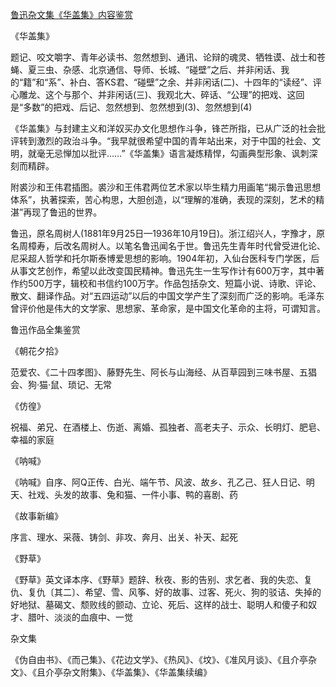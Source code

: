 [鲁迅杂文集《华盖集》内容鉴赏](https://www.vrrw.net/wx/10131.html)

《华盖集》

题记、咬文嚼字、青年必读书、忽然想到、通讯、论辩的魂灵、牺牲谟、战士和苍蝇、夏三虫、杂感、北京通信、导师、长城、“碰壁”之后、并非闲话、我的“籍”和“系”、补白、答KS君、“碰壁”之余、并非闲话(二)、十四年的“读经”、评心雕龙、这个与那个、并非闲话(三)、我观北大、碎话、“公理”的把戏、这回是“多数”的把戏、后记、忽然想到、忽然想到(3)、忽然想到(4)



《华盖集》与封建主义和洋奴买办文化思想作斗争，锋芒所指，已从广泛的社会批评转到激烈的政治斗争。“我早就很希望中国的青年站出来，对于中国的社会、文明，就毫无忌惮加以批评……”《华盖集》语言凝炼精悍，勾画典型形象、讽刺深刻而精辟。

附裘沙和王伟君插图。裘沙和王伟君两位艺术家以毕生精力用画笔“揭示鲁迅思想体系”，执著探索，苦心构思，大胆创造，以“理解的准确，表现的深刻，艺术的精湛”再现了鲁迅的世界。

鲁迅，原名周树人(1881年9月25日—1936年10月19日)。浙江绍兴人，字豫才，原名周樟寿，后改名周树人。以笔名鲁迅闻名于世。鲁迅先生青年时代曾受进化论、尼采超人哲学和托尔斯泰博爱思想的影响。1904年初，入仙台医科专门学医，后从事文艺创作，希望以此改变国民精神。鲁迅先生一生写作计有600万字，其中著作约500万字，辑校和书信约100万字。作品包括杂文、短篇小说、诗歌、评论、散文、翻译作品。对“五四运动”以后的中国文学产生了深刻而广泛的影响。毛泽东曾评价他是伟大的文学家、思想家、革命家，是中国文化革命的主将，可谓知言。

鲁迅作品全集鉴赏

《朝花夕拾》

范爱农、《二十四孝图》、藤野先生、阿长与山海经、从百草园到三味书屋、五猖会、狗·猫·鼠、琐记、无常

《仿徨》

祝福、弟兄、在酒楼上、伤逝、离婚、孤独者、高老夫子、示众、长明灯、肥皂、幸福的家庭

《呐喊》

《呐喊》自序、阿Q正传、白光、端午节、风波、故乡、孔乙己、狂人日记、明天、社戏、头发的故事、兔和猫、一件小事、鸭的喜剧、药

《故事新编》

序言、理水、采薇、铸剑、非攻、奔月、出关、补天、起死

《野草》

《野草》英文译本序、《野草》题辞、秋夜、影的告别、求乞者、我的失恋、复仇、复仇〔其二〕、希望、雪、风筝、好的故事、过客、死火、狗的驳诘、失掉的好地狱、墓碣文、颓败线的颤动、立论、死后、这样的战士、聪明人和傻子和奴才、腊叶、淡淡的血痕中、一觉

杂文集

《伪自由书》、《而己集》、《花边文学》、《热风》、《坟》、《准风月谈》、《且介亭杂文》、《且介亭杂文附集》、《华盖集》、《华盖集续编》

